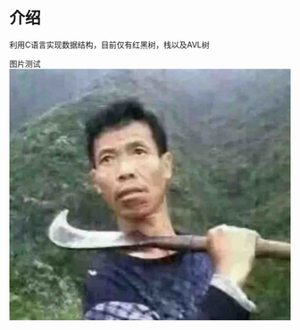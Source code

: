 # 介绍

利用C语言实现数据结构，目前仅有红黑树，栈以及AVL树

图片测试  
![图片 图标](https://github.com/SuperIkunFan/CLibDataStructures/blob/main/images/test1.jpg "测试标题")